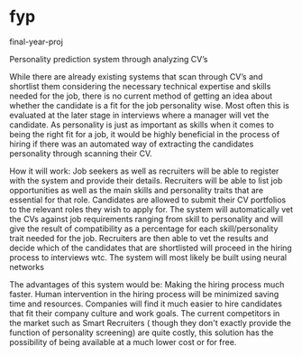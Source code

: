 # fyp
final-year-proj

Personality prediction system through analyzing CV’s

While there are already existing systems that scan through CV’s and shortlist them considering the necessary technical expertise and skills needed for the job, there is no current method of getting an idea about whether the candidate is a fit for the job personality wise. Most often this is evaluated at the later stage in interviews where a manager will vet the candidate. As personality is just as important as skills when it comes to being the right fit for a job, it would be highly beneficial in the process of hiring if there was an automated way of extracting the candidates personality through scanning their CV.

How it will work:
Job seekers as well as recruiters will be able to register with the system and provide their details.
Recruiters will be able to list job opportunities as well as the main skills and personality traits that are essential for that role.
Candidates are allowed to submit their CV portfolios to the relevant roles they wish to apply for.
The system will automatically vet the CVs against job requirements ranging from skill to personality and will give the result of compatibility as a percentage for each skill/personality trait needed for the job.
Recruiters are then able to vet the results and decide which of the candidates that are shortlisted will proceed in the hiring process to interviews wtc.
The system will most likely be built using neural networks

The advantages of this system would be:
Making the hiring process much faster.
Human intervention in the hiring process will be minimized saving time and resources.
Companies will find it much easier to hire candidates that fit their company culture and work goals.
The current competitors in the market such as Smart Recruiters ( though they don't exactly provide the function of personality screening) are quite costly, this solution has the possibility of being available at a much lower cost or for free.

